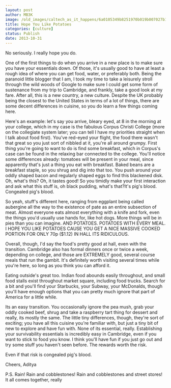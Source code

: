 ```yaml
---
layout: post
author: MB3K
image: /old_images/caltech_as_it_happens/6a0105349b8251970b019b007027b1970c.jpg
title: Hope You Like Potatoes 
categories: [culture]
status: Publish
date: 2013-10-31
---
```


No seriously. I really hope you do.

One of the first things to do when you arrive in a new place is to make sure you have your essentials down. Of those, it's usually good to have at least a rough idea of where you can get food, water, or preferably both. Being the paranoid little blogger that I am, I took my time to take a leisurely stroll through the wild woods of Google to make sure I could get some form of sustenance from my trip to Cambridge, and frankly, take a good look at my fare. After all, this is a new country, a new culture. Despite the UK probably being the closest to the United States in terms of a lot of things, there are some decent differences in cuisine, so you do learn a few things coming here.

Here's an example: let's say you arrive, bleary eyed, at 8 in the morning at your college, which in my case is the fabulous Corpus Christi College (more on the collegiate system later; you can tell I have my priorities straight when I talk about food first). You've red-eyed your flight, the food there wasn't that great so you just sort of nibbled at it, you're all around grumpy. First thing you're going to want to do is find some breakfast, which in Corpus's case can be found in the relaxing bar connected to the college. You'll notice some differences already: tomatoes will be present in your meal, since apparently that's just a thing you eat with breakfast. Baked beans are a breakfast staple, so you shrug and dig into that too. You push around your oddly shaped bacon and regularly shaped eggs to find this blackened disk. Oh, what's this? Oh, it tastes good! So you timidly make your first interaction and ask what this stuff is, oh black pudding, what's that?It's pig's blood. Congealed pig's blood.

So yeah, stuff's different here, ranging from eggplant being called aubergine all the way to the existence of pate as an entire subsection of meat. Almost everyone eats almost everything with a knife and fork, even the things you'd usually use hands for, like hot dogs. More things will be in pies than you can imagine. AND POTATOES. POTATOES WITH EVERY MEAL. I HOPE YOU LIKE POTATOES CAUSE YOU GET A NICE MASSIVE COOKED PORTION FOR ONLY 70p ($1.12) IN HALL ITS RIDICULOUS.

Overall, though, I'd say the food's pretty good at hall, even with the transition. Cambridge also has formal dinners once or twice a week, depending on college, and those are EXTREMELY good, several course meals that run the gambit. It's definitely worth visiting several times while you're here, so long as you think you can afford it.

Eating outside's great too. Indian food abounds easily throughout, and small food stalls exist throughout market square, including food trucks. Search for a bit and you'll find your Starbucks, your Subway, your McDonalds, though you'll have enough options that you can pretty much ignore that part of America for a little while.

Its an easy transition. You occasionally ignore the pea mush, grab your oddly cooked beef, shrug and take a raspberry tart thing for dessert and really, its mostly the same. The little tiny differences, though, they're sort of exciting; you have all this cuisine you're familiar with, but just a tiny bit of new to explore and have fun with. None of its essential, really. Establishing your survivability essentials is incredibly easy in Cambridge, even if you want to stick to food you know. I think you'll have fun if you just go out and try some stuff you haven't seen before. The rewards worth the risk.

Even if that risk is congealed pig's blood.

Cheers,
Aditya

P.S. Rain! Rain and cobblestones! Rain and cobblestones and street stores! It all comes together, really
